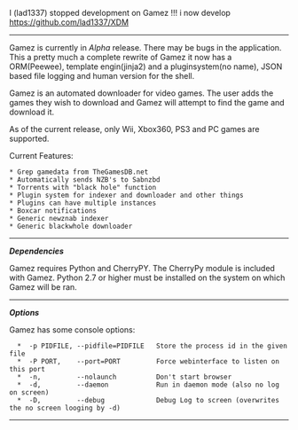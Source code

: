I (lad1337) stopped development on Gamez !!!
i now develop https://github.com/lad1337/XDM

<hr />

Gamez is currently in *Alpha* release. There may be bugs in the application.
This a pretty much a complete rewrite of Gamez it now has a ORM(Peewee), template engin(jinja2) and a pluginsystem(no name),
JSON based file logging and human version for the shell.

Gamez is an automated downloader for video games. The user adds the games they wish to download and Gamez will attempt to find the game and download it.

As of the current release, only Wii, Xbox360, PS3 and PC games are supported. 

Current Features:

    * Grep gamedata from TheGamesDB.net
    * Automatically sends NZB's to Sabnzbd
    * Torrents with "black hole" function
    * Plugin system for indexer and downloader and other things
    * Plugins can have multiple instances
    * Boxcar notifications
    * Generic newznab indexer
    * Generic blackwhole downloader

<hr />

***Dependencies***

Gamez requires Python and CherryPY. The CherryPy module is included with Gamez. Python 2.7 or higher must be installed on the system on which Gamez will be ran.

<hr />

***Options***

Gamez has some console options:
     
      *  -p PIDFILE, --pidfile=PIDFILE   Store the process id in the given file
      *  -P PORT,    --port=PORT         Force webinterface to listen on this port
      *  -n,         --nolaunch          Don't start browser
      *  -d,         --daemon            Run in daemon mode (also no log on screen)
      *  -D,         --debug             Debug Log to screen (overwrites the no screen looging by -d)

<hr />
